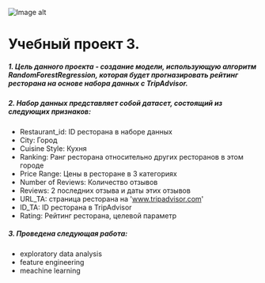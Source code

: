 ![Image alt](https://github.com/Andrew200212/Images/blob/main/restaurant.jpg)
# Учебный проект 3.
##### 1. Цель данного проекта - создание модели, использующую алгоритм RandomForestRegression, которая будет прогназировать рейтинг ресторана на основе набора данных с TripAdvisor.
##### 2. Набор данных представляет собой датасет, состоящий из следующих признаков:
- Restaurant_id: ID ресторана в наборе данных
- City: Город
- Cuisine Style: Кухня
- Ranking: Ранг ресторана относительно других ресторанов в этом городе
- Price Range: Цены в ресторане в 3 категориях
- Number of Reviews: Количество отзывов
- Reviews: 2 последних отзыва и даты этих отзывов
- URL_TA: страница ресторана на 'www.tripadvisor.com'
- ID_TA: ID ресторана в TripAdvisor
- Rating: Рейтинг ресторана, целевой параметр
##### 3. Проведена следующая работа:
- exploratory data analysis
- feature engineering
- meachine learning



